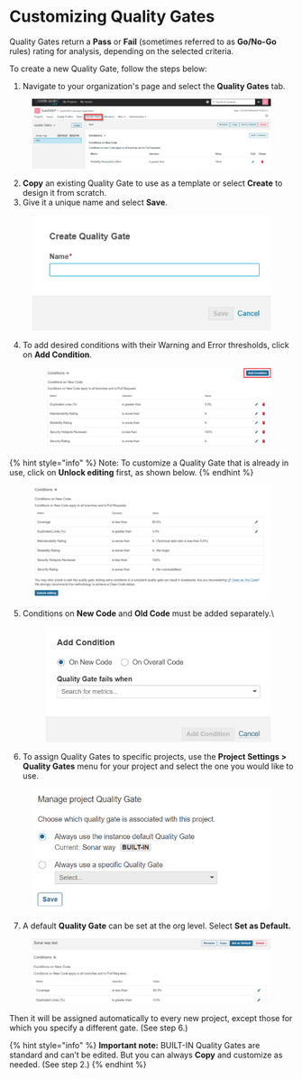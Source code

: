 # Customizing Quality Gates

Quality Gates return a **Pass** or **Fail** (sometimes referred to as **Go/No-Go** rules) rating for analysis, depending on the selected criteria.

To create a new Quality Gate, follow the steps below:

1. Navigate to your organization's page and select the **Quality Gates** tab.

<figure><img src="../../../.gitbook/assets/image (69) (1) (1) (1) (1) (1).png" alt=""><figcaption></figcaption></figure>

2. **Copy** an existing Quality Gate to use as a template or select **Create** to design it from scratch.&#x20;
3. Give it a unique name and select **Save**.

<figure><img src="../../../.gitbook/assets/image (70) (1) (1) (1) (1) (1).png" alt=""><figcaption></figcaption></figure>

4.  To add desired conditions with their Warning and Error thresholds, click on **Add Condition**.&#x20;

    <figure><img src="../../../.gitbook/assets/image (1) (1) (1) (1) (1) (1) (1).png" alt=""><figcaption></figcaption></figure>

{% hint style="info" %}
Note: To customize a Quality Gate that is already in use, click on **Unlock editing** first, as shown below.
{% endhint %}

<figure><img src="../../../.gitbook/assets/image (2) (1) (1) (1).png" alt=""><figcaption></figcaption></figure>

5.  Conditions on **New Code** and **Old Code** must be added separately.\


    <figure><img src="../../../.gitbook/assets/image (3) (1) (1) (1).png" alt="" width="482"><figcaption></figcaption></figure>
6. To assign Quality Gates to specific projects, use the **Project Settings > Quality Gates** menu for your project and select the one you would like to use.

<figure><img src="../../../.gitbook/assets/image (4) (1) (1) (1).png" alt=""><figcaption></figcaption></figure>

7. A default **Quality Gate** can be set at the org level. Select **Set as Default.**

<figure><img src="../../../.gitbook/assets/image (5) (1) (1) (1).png" alt=""><figcaption></figcaption></figure>

Then it will be assigned automatically to every new project, except those for which you specify a different gate. (See step 6.)

{% hint style="info" %}
**Important note:** BUILT-IN Quality Gates are standard and can’t be edited. But you can always **Copy** and customize as needed. (See step 2.)
{% endhint %}











